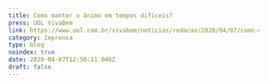 ```yaml
---
title: Como manter o ânimo em tempos difíceis?
press: UOL VivaBem
link: https://www.uol.com.br/vivabem/noticias/redacao/2020/04/07/como-manter-o-animo-em-tempos-dificeis-veja-algumas-dicas.htm
category: Imprensa
type: blog
noindex: true
date: 2020-04-07T12:50:11.046Z
draft: false
---
```

